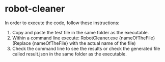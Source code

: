 # robot-cleaner
In order to execute the code, follow these instructions:
1) Copy and paste the test file in the same folder as the executable. 
2) Within a command line execute: RobotCleaner.exe {nameOfTheFile} (Replace {nameOfTheFile} with the actual name of the file)
3) Check the command line to see the results or check the generated file called result.json in the same folder as the executable. 
